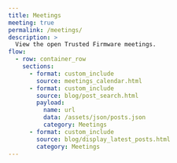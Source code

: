 ```yaml
---
title: Meetings
meeting: true
permalink: /meetings/
description: >
  View the open Trusted Firmware meetings.
flow:
  - row: container_row
    sections:
      - format: custom_include
        source: meetings_calendar.html
      - format: custom_include
        source: blog/post_search.html
        payload:
          name: url
          data: /assets/json/posts.json
          category: Meetings
      - format: custom_include
        source: blog/display_latest_posts.html
        category: Meetings
---
```


